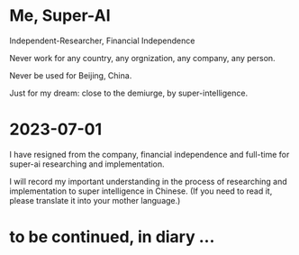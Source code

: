 # Me, Super-AI
  Independent-Researcher, Financial Independence
  
  Never work for any country, any orgnization, any company, any person.
  
  Never be used for Beijing, China.
  
  Just for my dream: close to the demiurge, by super-intelligence.

  
# 2023-07-01

  I have resigned from the company, financial independence and full-time for super-ai researching and implementation.
  
  I will record my important understanding in the process of researching and implementation to super intelligence in Chinese.
  (If you need to read it, please translate it into your mother language.)



# to be continued, in diary ...

